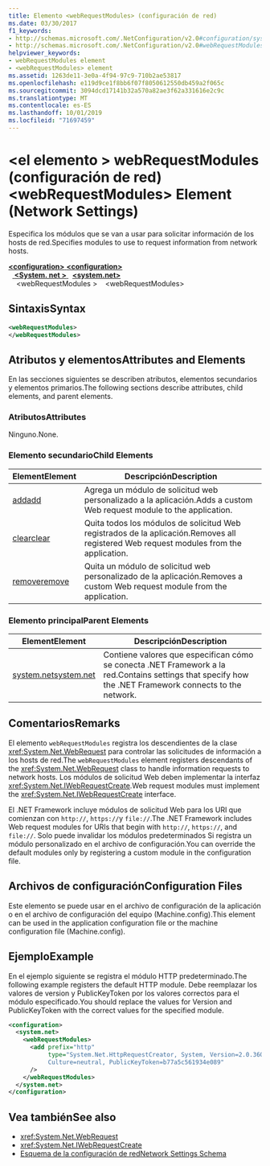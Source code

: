 ```yaml
---
title: Elemento <webRequestModules> (configuración de red)
ms.date: 03/30/2017
f1_keywords:
- http://schemas.microsoft.com/.NetConfiguration/v2.0#configuration/system.net/webRequestModules
- http://schemas.microsoft.com/.NetConfiguration/v2.0#webRequestModules
helpviewer_keywords:
- webRequestModules element
- <webRequestModules> element
ms.assetid: 1263de11-3e0a-4f94-97c9-710b2ae53817
ms.openlocfilehash: e119d9ce1f8bb6f07f8050612550db459a2f065c
ms.sourcegitcommit: 3094dcd17141b32a570a82ae3f62a331616e2c9c
ms.translationtype: MT
ms.contentlocale: es-ES
ms.lasthandoff: 10/01/2019
ms.locfileid: "71697459"
---
```

# <a name="webrequestmodules-element-network-settings"></a><span data-ttu-id="ab208-102">\<el elemento > webRequestModules (configuración de red)</span><span class="sxs-lookup"><span data-stu-id="ab208-102">\<webRequestModules> Element (Network Settings)</span></span>
<span data-ttu-id="ab208-103">Especifica los módulos que se van a usar para solicitar información de los hosts de red.</span><span class="sxs-lookup"><span data-stu-id="ab208-103">Specifies modules to use to request information from network hosts.</span></span>  
  
[<span data-ttu-id="ab208-104"> **\<configuration>** </span><span class="sxs-lookup"><span data-stu-id="ab208-104">**\<configuration>**</span></span>](../configuration-element.md)  
<span data-ttu-id="ab208-105">&nbsp;&nbsp;[ **\<System. net >** ](system-net-element-network-settings.md)</span><span class="sxs-lookup"><span data-stu-id="ab208-105">&nbsp;&nbsp;[**\<system.net>**](system-net-element-network-settings.md)</span></span>  
<span data-ttu-id="ab208-106">&nbsp;&nbsp;&nbsp;&nbsp;\<webRequestModules ></span><span class="sxs-lookup"><span data-stu-id="ab208-106">&nbsp;&nbsp;&nbsp;&nbsp;\<webRequestModules></span></span>  
  
## <a name="syntax"></a><span data-ttu-id="ab208-107">Sintaxis</span><span class="sxs-lookup"><span data-stu-id="ab208-107">Syntax</span></span>  
  
```xml  
<webRequestModules>   
</webRequestModules>  
```  
  
## <a name="attributes-and-elements"></a><span data-ttu-id="ab208-108">Atributos y elementos</span><span class="sxs-lookup"><span data-stu-id="ab208-108">Attributes and Elements</span></span>  
 <span data-ttu-id="ab208-109">En las secciones siguientes se describen atributos, elementos secundarios y elementos primarios.</span><span class="sxs-lookup"><span data-stu-id="ab208-109">The following sections describe attributes, child elements, and parent elements.</span></span>  
  
### <a name="attributes"></a><span data-ttu-id="ab208-110">Atributos</span><span class="sxs-lookup"><span data-stu-id="ab208-110">Attributes</span></span>  
 <span data-ttu-id="ab208-111">Ninguno.</span><span class="sxs-lookup"><span data-stu-id="ab208-111">None.</span></span>  
  
### <a name="child-elements"></a><span data-ttu-id="ab208-112">Elemento secundario</span><span class="sxs-lookup"><span data-stu-id="ab208-112">Child Elements</span></span>  
  
|<span data-ttu-id="ab208-113">**Element**</span><span class="sxs-lookup"><span data-stu-id="ab208-113">**Element**</span></span>|<span data-ttu-id="ab208-114">**Descripción**</span><span class="sxs-lookup"><span data-stu-id="ab208-114">**Description**</span></span>|  
|-----------------|---------------------|  
|[<span data-ttu-id="ab208-115">add</span><span class="sxs-lookup"><span data-stu-id="ab208-115">add</span></span>](add-element-for-webrequestmodules-network-settings.md)|<span data-ttu-id="ab208-116">Agrega un módulo de solicitud web personalizado a la aplicación.</span><span class="sxs-lookup"><span data-stu-id="ab208-116">Adds a custom Web request module to the application.</span></span>|  
|[<span data-ttu-id="ab208-117">clear</span><span class="sxs-lookup"><span data-stu-id="ab208-117">clear</span></span>](clear-element-for-webrequestmodules-network-settings.md)|<span data-ttu-id="ab208-118">Quita todos los módulos de solicitud Web registrados de la aplicación.</span><span class="sxs-lookup"><span data-stu-id="ab208-118">Removes all registered Web request modules from the application.</span></span>|  
|[<span data-ttu-id="ab208-119">remove</span><span class="sxs-lookup"><span data-stu-id="ab208-119">remove</span></span>](remove-element-for-webrequestmodules-network-settings.md)|<span data-ttu-id="ab208-120">Quita un módulo de solicitud web personalizado de la aplicación.</span><span class="sxs-lookup"><span data-stu-id="ab208-120">Removes a custom Web request module from the application.</span></span>|  
  
### <a name="parent-elements"></a><span data-ttu-id="ab208-121">Elemento principal</span><span class="sxs-lookup"><span data-stu-id="ab208-121">Parent Elements</span></span>  
  
|<span data-ttu-id="ab208-122">**Element**</span><span class="sxs-lookup"><span data-stu-id="ab208-122">**Element**</span></span>|<span data-ttu-id="ab208-123">**Descripción**</span><span class="sxs-lookup"><span data-stu-id="ab208-123">**Description**</span></span>|  
|-----------------|---------------------|  
|[<span data-ttu-id="ab208-124">system.net</span><span class="sxs-lookup"><span data-stu-id="ab208-124">system.net</span></span>](system-net-element-network-settings.md)|<span data-ttu-id="ab208-125">Contiene valores que especifican cómo se conecta .NET Framework a la red.</span><span class="sxs-lookup"><span data-stu-id="ab208-125">Contains settings that specify how the .NET Framework connects to the network.</span></span>|  
  
## <a name="remarks"></a><span data-ttu-id="ab208-126">Comentarios</span><span class="sxs-lookup"><span data-stu-id="ab208-126">Remarks</span></span>  
 <span data-ttu-id="ab208-127">El elemento `webRequestModules` registra los descendientes de la clase <xref:System.Net.WebRequest> para controlar las solicitudes de información a los hosts de red.</span><span class="sxs-lookup"><span data-stu-id="ab208-127">The `webRequestModules` element registers descendants of the <xref:System.Net.WebRequest> class to handle information requests to network hosts.</span></span> <span data-ttu-id="ab208-128">Los módulos de solicitud Web deben implementar la interfaz <xref:System.Net.IWebRequestCreate>.</span><span class="sxs-lookup"><span data-stu-id="ab208-128">Web request modules must implement the <xref:System.Net.IWebRequestCreate> interface.</span></span>  
  
 <span data-ttu-id="ab208-129">El .NET Framework incluye módulos de solicitud Web para los URI que comienzan con `http://`, `https://`y `file://`.</span><span class="sxs-lookup"><span data-stu-id="ab208-129">The .NET Framework includes Web request modules for URIs that begin with `http://`, `https://`, and `file://`.</span></span> <span data-ttu-id="ab208-130">Solo puede invalidar los módulos predeterminados Si registra un módulo personalizado en el archivo de configuración.</span><span class="sxs-lookup"><span data-stu-id="ab208-130">You can override the default modules only by registering a custom module in the configuration file.</span></span>  
  
## <a name="configuration-files"></a><span data-ttu-id="ab208-131">Archivos de configuración</span><span class="sxs-lookup"><span data-stu-id="ab208-131">Configuration Files</span></span>  
 <span data-ttu-id="ab208-132">Este elemento se puede usar en el archivo de configuración de la aplicación o en el archivo de configuración del equipo (Machine.config).</span><span class="sxs-lookup"><span data-stu-id="ab208-132">This element can be used in the application configuration file or the machine configuration file (Machine.config).</span></span>  
  
## <a name="example"></a><span data-ttu-id="ab208-133">Ejemplo</span><span class="sxs-lookup"><span data-stu-id="ab208-133">Example</span></span>  
 <span data-ttu-id="ab208-134">En el ejemplo siguiente se registra el módulo HTTP predeterminado.</span><span class="sxs-lookup"><span data-stu-id="ab208-134">The following example registers the default HTTP module.</span></span> <span data-ttu-id="ab208-135">Debe reemplazar los valores de version y PublicKeyToken por los valores correctos para el módulo especificado.</span><span class="sxs-lookup"><span data-stu-id="ab208-135">You should replace the values for Version and PublicKeyToken with the correct values for the specified module.</span></span>  
  
```xml  
<configuration>  
  <system.net>  
    <webRequestModules>  
      <add prefix="http"  
           type="System.Net.HttpRequestCreator, System, Version=2.0.3600.0,  
           Culture=neutral, PublicKeyToken=b77a5c561934e089"  
      />  
    </webRequestModules>  
  </system.net>  
</configuration>  
```  
  
## <a name="see-also"></a><span data-ttu-id="ab208-136">Vea también</span><span class="sxs-lookup"><span data-stu-id="ab208-136">See also</span></span>

- <xref:System.Net.WebRequest>
- <xref:System.Net.IWebRequestCreate>
- [<span data-ttu-id="ab208-137">Esquema de la configuración de red</span><span class="sxs-lookup"><span data-stu-id="ab208-137">Network Settings Schema</span></span>](index.md)

